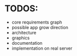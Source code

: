 # TODOS:
- core requirements graph
- possible app grow direction
- architecture
- graphics
- documentation
- implementation on real server
